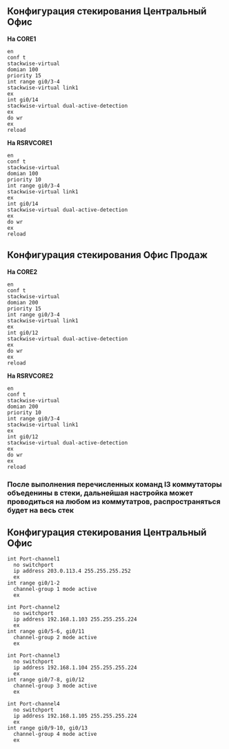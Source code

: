 ## Конфигурация стекирования Центральный Офис
**На CORE1**
~~~
en
conf t
stackwise-virtual
domian 100
priority 15
int range gi0/3-4
stackwise-virtual link1
ex
int gi0/14
stackwise-virtual dual-active-detection
ex
do wr
ex
reload
~~~
**На RSRVCORE1**
~~~
en
conf t
stackwise-virtual
domian 100
priority 10
int range gi0/3-4
stackwise-virtual link1
ex
int gi0/14
stackwise-virtual dual-active-detection
ex
do wr
ex
reload
~~~


## Конфигурация стекирования Офис Продаж
**На CORE2**
~~~
en
conf t
stackwise-virtual
domian 200
priority 15
int range gi0/3-4
stackwise-virtual link1
ex
int gi0/12
stackwise-virtual dual-active-detection
ex
do wr
ex
reload
~~~
**На RSRVCORE2**
~~~
en
conf t
stackwise-virtual
domian 200
priority 10
int range gi0/3-4
stackwise-virtual link1
ex
int gi0/12
stackwise-virtual dual-active-detection
ex
do wr
ex
reload
~~~
### После выполнения перечисленных команд l3 коммутаторы объеденины в стеки, дальнейшая настройка может проводиться на любом из коммутатров, распространяться будет на весь стек

## Конфигурация стекирования Центральный Офис
~~~
int Port-channel1
  no switchport
  ip address 203.0.113.4 255.255.255.252
  ex
int range gi0/1-2
  channel-group 1 mode active
  ex
~~~
~~~
int Port-channel2
  no switchport
  ip address 192.168.1.103 255.255.255.224
  ex
int range gi0/5-6, gi0/11
  channel-group 2 mode active
  ex
~~~
~~~
int Port-channel3
  no switchport
  ip address 192.168.1.104 255.255.255.224
  ex
int range gi0/7-8, gi0/12
  channel-group 3 mode active
  ex
~~~
~~~
int Port-channel4
  no switchport
  ip address 192.168.1.105 255.255.255.224
  ex
int range gi0/9-10, gi0/13
  channel-group 4 mode active
  ex
~~~
